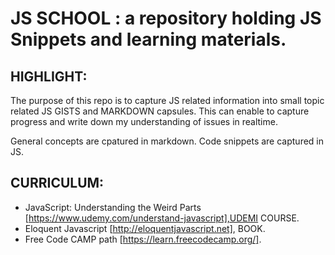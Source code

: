 # JS SCHOOL : a repository holding JS Snippets and learning materials.

## HIGHLIGHT: 
The purpose of this repo is to capture JS related information into small topic related JS GISTS and MARKDOWN capsules.
This can enable to capture progress and write down my understanding of issues in realtime.

General concepts are cpatured in markdown.
Code snippets are captured in JS. 


## CURRICULUM:
- JavaScript: Understanding the Weird Parts [https://www.udemy.com/understand-javascript],UDEMI COURSE.
- Eloquent Javascript [http://eloquentjavascript.net], BOOK.
- Free Code CAMP path [https://learn.freecodecamp.org/].